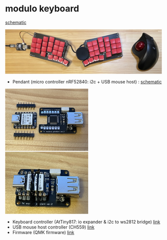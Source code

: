 # modulo keyboard

[schematic](keyboard_sch.pdf)

![modulo_keyboard](modulo_keyboard.jpg)

* Pendant (micro controller nRF52840: i2c + USB mouse host) : [schematic](pendant_sch.pdf)

<img src="https://github.com/tadakado/modulo/blob/master/pendant_1.jpg" height="200"> <img src="https://github.com/tadakado/modulo/blob/master/pendant_2.jpg" height="200">
* Keyboard controller (AtTiny817: io expander & i2c to ws2812 bridge) [link](https://github.com/tadakado/modulo_io_expander)
* USB mouse host controller (CH559) [link](https://github.com/tadakado/CH559sdccUSBmouseHost)
* Firmware (QMK firmware) [link](https://github.com/tadakado/qmk_firmware)
